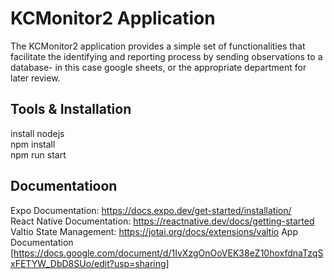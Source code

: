 # KCMonitor2 Application
The KCMonitor2 application provides a simple set of functionalities that facilitate the identifying and reporting process by sending observations to a database- in this case google sheets, or the appropriate department for later review. 

## Tools & Installation
install nodejs  
npm install  
npm run start

## Documentatioon
Expo Documentation: https://docs.expo.dev/get-started/installation/  
React Native Documentation: https://reactnative.dev/docs/getting-started
Valtio State Management: https://jotai.org/docs/extensions/valtio
App Documentation [https://docs.google.com/document/d/1IvXzgOnOoVEK38eZ10hoxfdnaTzqSxFETYW_DbD8SUo/edit?usp=sharing]




